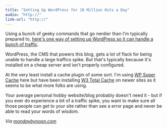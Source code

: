 ```yaml
---
title: "Setting Up WordPress for 10 Million Hits a Day"
audio: "http://"
link-url: "http://"
---
```

<p>Using a bunch of geeky commands that go nerdier than I'm typically prepared to, <a href="http://www.ewanleith.com/blog/900/10-million-hits-a-day-with-wordpress-using-a-15-server">here's one way of setting up WordPress so it can handle a bunch of traffic</a>.</p>
<p>WordPress, the CMS that powers this blog, gets a lot of flack for being unable to handle a large traffics spike. But that's typically because it's installed on a cheap server and isn't properly configured.</p>
<p>At the very least install a cache plugin of some sort. I'm using <a href="http://ocaoimh.ie/wp-super-cache/">WP Super Cache</a> here but have been installing <a href="http://wordpress.org/extend/plugins/w3-total-cache/">W3 Total Cache</a> on newer sites as it seems to be what more folks are using.</p>
<p>Your average personal hobby website/blog probably doesn't need it - but if you ever do experience a bit of a traffic spike, you want to make sure all those people can get to your site rather than see a error page and never be able to read your words of wisdom.</p>
<p><em>Via <a href="http://mondaybynoon.com/20120330/10-million-hits-a-day-with-wordpress-using-a-15-server/">mondaybynoon.com</a></em></p>
